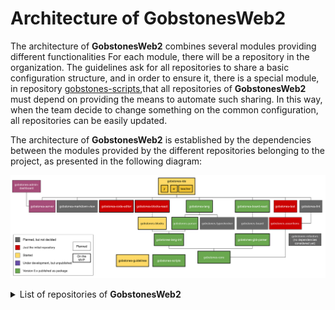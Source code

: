 # **Architecture of **GobstonesWeb2**** 
The architecture of **GobstonesWeb2** combines several modules providing different functionalities
For each module, there will be a repository in the organization.
The guidelines ask for all repositories to share a basic configuration structure, and in order to ensure it, there is a special module, in repository [gobstones-scripts](https://github.com/gobstones/gobstones-scripts),that all repositories of **GobstonesWeb2** must depend on providing the means to automate such sharing. 
In this way, when the team decide to change something on the common configuration, all repositories can be easily updated.

The architecture of **GobstonesWeb2** is established by the dependencies between the modules provided by the different repositories belonging to the project, as presented in the following diagram:

![GobstonesWeb2 Architecture Diagram](./diagram-of-components.svg)

<details>
<summary>List of repositories of <b>GobstonesWeb2</b></summary>
<p>

The complete list of repositories to be used on **GobstonesWeb2** (either planned or under development).
* [`gobstones-admin-dashboard`](https://github.com/gobstones/gobstones/gobstones-admin-dashboard), a dashboard for the Gobstones server, 
* [`gobstones-assertions`](https://github.com/gobstones/gobstones/gobstones-assertions), a static and semantic code analyzer for Gobstones language, 
* [`gobstones-blocks`](https://github.com/gobstones/gobstones-blocks), a framework agnostic Gobstones Blockly component, 
* [`gobstones-blocks-react`](https://github.com/gobstones/gobstones/gobstones-blocks-react), the REACT layer over gobstones-blocks,
* [`gobstones-board`](https://github.com/gobstones/gobstones/gobstones-board), a representation for Gobstones boards,
* [`gobstones-board-react`](https://github.com/gobstones/gobstones/gobstones-board-react), the REACT layer over the gobstones-board,
* [`gobstones-code-editor`](https://github.com/gobstones/gobstones/gobstones-code-editor), a code editor to use with Gobstones,
* [`gobstones-core`](https://github.com/gobstones/gobstones-core), a set of utility tools used through all GobstonesWeb2 repositories,
* [`gobstones-ide`](https://github.com/gobstones/gobstones-ide), the IDE component, with the actual environment, 
* [`gobstones-gbb-parser`](https://github.com/gobstones/gobstones-gbb-parser), a parser/printer for GBB (Gobstones Board) file format,
* [`gobstones-guidelines`](https://github.com/gobstones/gobstones/gobstones-guidelines), fundamental documentation to contribute to GobstonesWeb2,
* [`gobstones-lang`](https://github.com/gobstones/gobstones/gobstones-lang), a compiler for Gobstones language,
* [`gobstones-lang-intl`](https://github.com/gobstones/gobstones-lang-intl), translation for Gobstones language built-ins and keywords, 
* [`gobstones-lint`](https://github.com/gobstones/gobstones/gobstones-lint), a linter for Gobstones language,
* [`gobstones-markdown-view`](https://github.com/gobstones/gobstones/gobstones-markdown-view), a markdown viewer for Gobstones,
* [`gobstones-parser`](https://github.com/gobstones/gobstones-parser), a parser for Gobstones language v3.12,
* [`gobstones-refactors`](https://github.com/gobstones/gobstones/gobstones-refactors), a refactoring tool for Gobstones language
* [`gobstones-scripts`](https://github.com/gobstones/gobstones-scripts), common configuration for all GobstonesWeb2 repositories
* [`gobstones-server`](https://github.com/gobstones/gobstones/gobstones-server), the Gobstones server,
* [`gobstones-test`](https://github.com/gobstones/gobstones/gobstones-test), a unit testing framework for Gobstones language,
* [`gobstones-typechecker`](https://github.com/gobstones/gobstones/gobstones-typechecker), a typechecker for Gobstones language.

</p>
</details>
